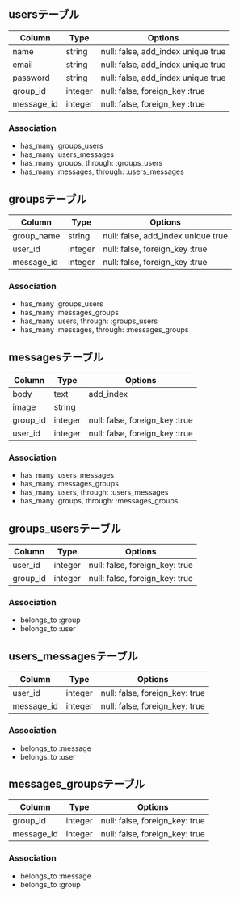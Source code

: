 ## usersテーブル
|Column|Type|Options|
|------|----|-------|
|name|string|null: false, add_index unique true|
|email|string|null: false, add_index unique true|
|password|string|null: false, add_index unique true|
|group_id|integer|null: false, foreign_key :true|
|message_id|integer|null: false, foreign_key :true|

### Association
- has_many :groups_users
- has_many :users_messages
- has_many :groups, through: :groups_users
- has_many :messages, through: :users_messages

## groupsテーブル
|Column|Type|Options|
|------|----|-------|
|group_name|string|null: false, add_index unique true|
|user_id|integer|null: false, foreign_key :true|
|message_id|integer|null: false, foreign_key :true|

### Association
- has_many :groups_users
- has_many :messages_groups
- has_many :users, through: :groups_users
- has_many :messages, through: :messages_groups

## messagesテーブル
|Column|Type|Options|
|------|----|-------|
|body|text|add_index|
|image|string|
|group_id|integer|null: false, foreign_key :true|
|user_id|integer|null: false, foreign_key :true|

### Association
- has_many :users_messages
- has_many :messages_groups
- has_many :users, through: :users_messages
- has_many :groups, through: :messages_groups

## groups_usersテーブル
|Column|Type|Options|
|------|----|-------|
|user_id|integer|null: false, foreign_key: true|
|group_id|integer|null: false, foreign_key: true|

### Association
- belongs_to :group
- belongs_to :user

## users_messagesテーブル
|Column|Type|Options|
|------|----|-------|
|user_id|integer|null: false, foreign_key: true|
|message_id|integer|null: false, foreign_key: true|

### Association
- belongs_to :message
- belongs_to :user

## messages_groupsテーブル
|Column|Type|Options|
|------|----|-------|
|group_id|integer|null: false, foreign_key: true|
|message_id|integer|null: false, foreign_key: true|

### Association
- belongs_to :message
- belongs_to :group